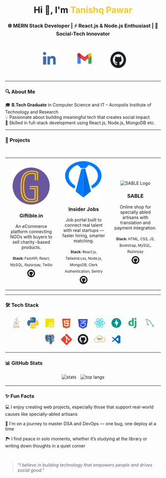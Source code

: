 <h1 align="center">Hi 👋, I'm <span style="color:#facc15;">Tanishq Pawar</span></h1>
<h3 align="center">🌐 MERN Stack Developer | ⚡ React.js & Node.js Enthusiast | 🤝 Social-Tech Innovator</h3>

<p align="center">
  <a href="https://www.linkedin.com/in/tanishq-pawar-11844424a/"><img src="logos/linkedin.png" width="60" height="60" style="padding:25px"></a>
  <a href="mailto:pawartanishq786@gmail.com"><img src="logos/email.png" width="60" height="60" style="padding:25px""></a>
  <a href="https://github.com/TanishqPawar12"><img src="logos/github.png" width="60" height="63" style="padding:20px"></a>
</p>

---

### 🔍 About Me

🎓 **B.Tech Graduate** in Computer Science and IT – Acropolis Institute of Technology and Research  
💡 Passionate about building meaningful tech that creates social impact  
🔧 Skilled in full-stack development using React.js, Node.js, MongoDB etc.

---

### 🚀 Projects

<div align="center">

<table>
  <tr>
    <td align="center" width="300" style="padding: 10px;">
      <img src="project_logos/giftible.png" width="120" height="120" alt="Giftible Logo" />
      <h3>Giftible.in</h3>
      <p>An eCommerce platform connecting NGOs with buyers to sell charity-based products.</p>
      <sub><strong>Stack:</strong> FastAPI, React, MySQL, Razorpay, Twilio</sub><br/>
      <a href="https://github.com/SimarjeetSArora/Giftible.in">
        <img src="logos/github.png" width="30" height="30" style="padding:5px" alt="GitHub Link"/>
      </a>
    </td>

<br>
    <td align="center" width="300" style="padding: 10px;">
      <img src="project_logos/InsiderJobs.svg" width="120" height="120" alt="Insiderjobs Logo" />
      <h3>Insider Jobs</h3>
      <p>Job portal built to connect real talent with real startups — faster hiring, smarter matching.</p>
      <sub><strong>Stack:</strong> React.js, Tailwind.css, Node.js, MongoDB, Clerk Authentication, Sentry </sub><br/>
      <a href="https://github.com/TanishqPawar12/Job-Portal">
        <img src="logos/github.png" width="30" height="30" style="padding:5px" alt="GitHub Link"/>
      </a>
    </td>
    <td align="center" width="300" style="padding: 10px;">
      <img src="project_logos/sable.png" width="120" height="120"  alt="SABLE Logo" />
      <h3>SABLE</h3>
      <p>Online shop for specially abled artisans with translation and payment integration.</p>
      <sub><strong>Stack:</strong> HTML, CSS, JS, Bootstrap, MySQL, Razorpay</sub><br/>
      <a href="https://github.com/SimarjeetSArora/SABLE">
        <img src="logos/github.png" width="30" height="30" style="padding:5px" alt="GitHub Link"/>
      </a>
    </td>
  </tr>
</table>

</div>

---

### 🛠️ Tech Stack

<p align="center">
<img src="assets/skills/java.png" alt="Java" width="40" style="padding:5px" />
<img src="assets/skills/python.png" alt="Python" width="40" style="padding:5px" />  
<img src="assets/skills/javascript.png" alt="JavaScript" width="40" style="padding:5px" />  
<img src="assets/skills/html.png" alt="HTML" width="40" style="padding:5px" />  
<img src="assets/skills/css.png" alt="CSS" width="40" style="padding:5px" />  
<img src="assets/skills/react.png" alt="React" width="40" style="padding:5px" />  
<img src="assets/skills/fastapi.png" alt="FastAPI" width="40" style="padding:5px" />  
<img src="assets/skills/django.png" alt="Django" width="40" style="padding:5px" />  
<img src="assets/skills/mysql.png" alt="MySQL" width="40" style="padding:5px" />  
<img src="assets/skills/postgresql.png" alt="PostgreSQL" width="40" style="padding:5px" />  
<img src="assets/skills/git.png" alt="Git" width="40" style="padding:5px" />  
<img src="assets/skills/github.png" alt="GitHub" width="40" style="padding:5px" />  
<img src="assets/skills/aws.png" alt="AWS" width="40" style="padding:5px" />  
<img src="assets/skills/vscode.png" alt="VSCode" width="40" style="padding:5px" />

</p>


---

### 📊 GitHub Stats

<p align="center">
  <img src="https://github-readme-stats.vercel.app/api?username=TanishqPawar12&show_icons=true&theme=tokyonight" alt="stats" height="160" style="padding:5px"/>
  <img src="https://github-readme-stats.vercel.app/api/top-langs/?username=TanishqPawar12&layout=compact&theme=tokyonight" alt="top langs" height="160" style="padding:5px" />
</p>

---

### ✨ Fun Facts

💻 I enjoy creating web projects, especially those that support real-world causes like specially-abled artisans

🧠 I'm on a journey to master DSA and DevOps — one bug, one deploy at a time

🏞️ I find peace in solo moments, whether it’s studying at the library or writing down thoughts in a quiet corner 

<br/>

> _“I believe in building technology that empowers people and drives social good.”_

